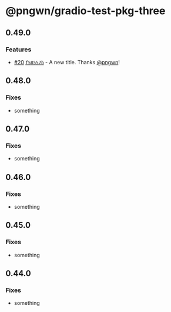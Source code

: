 # @pngwn/gradio-test-pkg-three

## 0.49.0

### Features

- [#20](https://github.com/pngwn/pypi-npm-changeset/pull/20) [`f58557b`](https://github.com/pngwn/pypi-npm-changeset/commit/f58557b4c4467e537164c1c4e0796309f39efd02) - A new title. Thanks [@pngwn](https://github.com/pngwn)!

## 0.48.0

### Fixes

- something

## 0.47.0

### Fixes

- something

## 0.46.0

### Fixes

- something

## 0.45.0

### Fixes

- something

## 0.44.0

### Fixes

- something